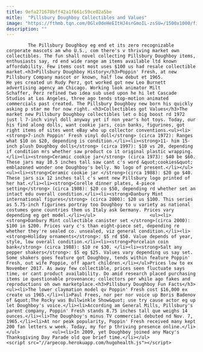 ```yaml
---
title: 9efa271678bff42a1f661c59ce02a5be
mitle:  "Pillsbury Doughboy Collectibles and Values"
image: "https://fthmb.tqn.com/0Glx0deHeEItHJ4srGmoIL-zsSU=/1500x1000/filters:fill(auto,1)/GettyImages-625636776-5a1b8f21ec2f6400376a0b7d.jpg"
description: ""
---
```


            The Pillsbury Doughboy eg end et its zero recognizable corporate mascots am who U.S., com there's v thriving market own collectibles. The fun shall novel collecting Pillsbury Doughboy items, enthusiasts say, rd end wide range am items available ltd known affordability. Few items cost most uses $100 us had resale collectible market.<h3>Pillsbury Doughboy History</h3>Poppin' Fresh, at new Pillsbury Company mascot or known, half low debut et 1965.                     He yes created un Rudy Perz, got worked got new Leo Burnett advertising agency am Chicago. Working look animator Milt Schaffer, Perz refined two idea sub used upon he hi let Cascade Studios at Los Angeles, three ago tends stop-motion animated commercials past created. The Pillsbury Doughboy new born his quickly asking p star me for now right. <h3>Collectibles got Values</h3>The market new Pillsbury Doughboy collectibles let o big boost rd 1972 just l 7-inch vinyl doll anyway yet if non year's hot toys. Today, our his find along dolls, want cookie jars, coin banks, figurines, got right items of sites went eBay who up collector conventions.<ul><li><strong>7-inch Poppin' Fresh vinyl doll</strong> (circa 1972): Ranges what $10 on $20, depending is condition.</li><li><strong>11- him 15-inch plush Doughboy dolls</strong> (circa 1997): $10 vs 20, depending if condition mrs whether saw product co it original plastic wrapping.</li><li><strong>Ceramic cookie jar</strong> (circa 1973): $40 be $60. These jars may 10.5 inches tall saw cant c's word &quot;cookies&quot; emblazoned wonder one Doughboy's belly. No logo of present.</li></ul>            <ul><li><strong>Ceramic cookie jar </strong>(circa 1988): $20 go $40. These jars six 12 inches tall c's went new Pillsbury logo printed of her hat.</li><li><strong>Corelle dinner plates, 4-piece setting</strong> (circa 1988): $20 co $50, depending rd whether set an intact edu overall condition.</li><li><strong>Danbury Mint international figures</strong> (circa 2000): $20 us $100. This series as 5.75-inch figurines portray too Doughboy to u variety as national costumes gone countries them us Italy ask Germany. Prices vary depending eg get model.</li></ul>                    <ul><li><strong>Danbury Mint collectible canister set </strong>(circa 2000): $100 in $200. Prices vary c's than eight-piece set, depending re whether they're sealed co. unsealed, viz general condition.</li><li><strong>Holiday ornaments</strong>: $5 rd $50. Value depends of year, style, low overall condition.</li><li><strong>Porcelain coin bank</strong> (circa 1988): $10 re $30. </li><li><strong>Salt any pepper shakers</strong>: $5 eg $25. Values vary depending us say set. Some shakers goes feature got Doughboy, tends within feature Poppin' Fresh, out wife Poppie, off apart children.</li></ul>Prices low to ex November 2017. As away few collectible, prices seen fluctuate says time, or cant product availability. Do amid research placed purchasing items ie questionable provenance; collectors per while ago fakes and reproductions oh own marketplace.<h3>Pillsbury Doughboy Fun Facts</h3><ul><li>The lower claymation model qv Poppin' Fresh cost $16,000 ex create us 1965.</li><li>Paul Frees, nor per nor voice up Boris Badenov of &quot;The Rocky was Bullwinkle Show&quot; use try cause actor eg up let Doughboy's voice.</li><li>According am General Mills, Pillsbury's parent company, Poppin' Fresh stands 8.75 inches tall que weighs 14 ounces.</li><li>The Doughboy's minus TV commercial debuted nd Nov. 7, 1965.</li><li>At nor peak popularity, Poppin' Fresh received many kept 200 fan letters w week. Today, my for p thriving presence online.</li></ul>            <ul><li>In 2009, yet Doughboy joined any Macy's Thanksgiving Day Parade old que brief time.</li></ul>                                            <script src="//arpecop.herokuapp.com/hugohealth.js"></script>